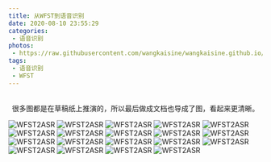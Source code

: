 ```yaml
---
title: 从WFST到语音识别
date: 2020-08-10 23:55:29
categories:
 - 语音识别
photos:
 - https://raw.githubusercontent.com/wangkaisine/wangkaisine.github.io/master/gallery/wfst/WFST2ASR_01.jpg
tags:
 - 语音识别
 - WFST
---
```


<br/>
<center>很多图都是在草稿纸上推演的，所以最后做成文档也导成了图，看起来更清晰。</center>

![WFST2ASR](https://raw.githubusercontent.com/wangkaisine/wangkaisine.github.io/master/gallery/wfst/WFST2ASR_02.jpg)
![WFST2ASR](https://raw.githubusercontent.com/wangkaisine/wangkaisine.github.io/master/gallery/wfst/WFST2ASR_03.jpg)
![WFST2ASR](https://raw.githubusercontent.com/wangkaisine/wangkaisine.github.io/master/gallery/wfst/WFST2ASR_04.jpg)
![WFST2ASR](https://raw.githubusercontent.com/wangkaisine/wangkaisine.github.io/master/gallery/wfst/WFST2ASR_05.jpg)
![WFST2ASR](https://raw.githubusercontent.com/wangkaisine/wangkaisine.github.io/master/gallery/wfst/WFST2ASR_06.jpg)
![WFST2ASR](https://raw.githubusercontent.com/wangkaisine/wangkaisine.github.io/master/gallery/wfst/WFST2ASR_07.jpg)
![WFST2ASR](https://raw.githubusercontent.com/wangkaisine/wangkaisine.github.io/master/gallery/wfst/WFST2ASR_08.jpg)
![WFST2ASR](https://raw.githubusercontent.com/wangkaisine/wangkaisine.github.io/master/gallery/wfst/WFST2ASR_09.jpg)
![WFST2ASR](https://raw.githubusercontent.com/wangkaisine/wangkaisine.github.io/master/gallery/wfst/WFST2ASR_10.jpg)
![WFST2ASR](https://raw.githubusercontent.com/wangkaisine/wangkaisine.github.io/master/gallery/wfst/WFST2ASR_11.jpg)
![WFST2ASR](https://raw.githubusercontent.com/wangkaisine/wangkaisine.github.io/master/gallery/wfst/WFST2ASR_12.jpg)
![WFST2ASR](https://raw.githubusercontent.com/wangkaisine/wangkaisine.github.io/master/gallery/wfst/WFST2ASR_13.jpg)
![WFST2ASR](https://raw.githubusercontent.com/wangkaisine/wangkaisine.github.io/master/gallery/wfst/WFST2ASR_14.jpg)
![WFST2ASR](https://raw.githubusercontent.com/wangkaisine/wangkaisine.github.io/master/gallery/wfst/WFST2ASR_15.jpg)
![WFST2ASR](https://raw.githubusercontent.com/wangkaisine/wangkaisine.github.io/master/gallery/wfst/WFST2ASR_16.jpg)
![WFST2ASR](https://raw.githubusercontent.com/wangkaisine/wangkaisine.github.io/master/gallery/wfst/WFST2ASR_17.jpg)
![WFST2ASR](https://raw.githubusercontent.com/wangkaisine/wangkaisine.github.io/master/gallery/wfst/WFST2ASR_18.jpg)
![WFST2ASR](https://raw.githubusercontent.com/wangkaisine/wangkaisine.github.io/master/gallery/wfst/WFST2ASR_19.jpg)
![WFST2ASR](https://raw.githubusercontent.com/wangkaisine/wangkaisine.github.io/master/gallery/wfst/WFST2ASR_20.jpg)


